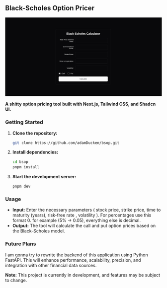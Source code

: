 
## **Black-Scholes Option Pricer**


![BSOP](image.png)


**A shitty option pricing tool built with Next.js, Tailwind CSS, and Shadcn UI.**

### Getting Started

1. **Clone the repository:**
   ```bash
   git clone https://github.com/adamDucken/bsop.git
   ```

2. **Install dependencies:**
   ```bash
   cd bsop
   pnpm install
   ```

3. **Start the development server:**
   ```bash
   pnpm dev
   ```

### Usage

- **Input:** Enter the necessary parameters ( stock price, strike price, time to maturity (years), risk-free rate , volatility ). For percentages use this format 0. for example (5% -> 0.05), everything else is decimal.
- **Output:** The tool will calculate the call and put option prices based on the Black-Scholes model.

### Future Plans

I am gonna try to rewrite the backend of this application using Python FastAPI. This will enhance performance, scalability, precision, and integration with other financial data sources.

**Note:** This project is currently in development, and features may be subject to change.

